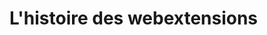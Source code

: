 <!-- .slide: class="transition left" data-background="./assets/images/pexels-miguel-á-padriñán-one.jpeg" style="left: 600px;" -->

# L'histoire des webextensions
